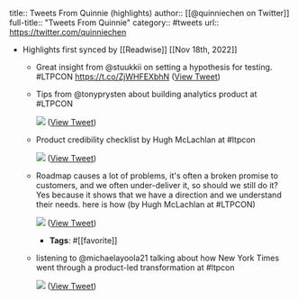 title:: Tweets From Quinnie (highlights)
author:: [[@quinniechen on Twitter]]
full-title:: "Tweets From Quinnie"
category:: #tweets
url:: https://twitter.com/quinniechen

- Highlights first synced by [[Readwise]] [[Nov 18th, 2022]]
	- Great insight from @stuukkii on setting a hypothesis for testing. #LTPCON
	  https://t.co/ZjWHFEXbhN ([View Tweet](https://twitter.com/quinniechen/status/1397381830702112769))
	- Tips from @tonyprysten about building analytics product at #LTPCON 
	  
	  ![](https://pbs.twimg.com/media/E2R0yeQVkAAg15n.jpg) ([View Tweet](https://twitter.com/quinniechen/status/1397370236026843137))
	- Product credibility checklist by Hugh McLachlan at #ltpcon 
	  
	  ![](https://pbs.twimg.com/media/E2Sm7xWVUAAQRzb.jpg) ([View Tweet](https://twitter.com/quinniechen/status/1397425339949731844))
	- Roadmap causes a lot of problems, it's often a broken promise to customers, and we often under-deliver it, so should we still do it? Yes because it shows that we have a direction and we understand their needs. here is how
	  (by Hugh McLachlan at #LTPCON) 
	  
	  ![](https://pbs.twimg.com/media/E2SqJzKVkAMFTXE.jpg) ([View Tweet](https://twitter.com/quinniechen/status/1397428894890741760))
		- **Tags**: #[[favorite]]
	- listening to @michaelayoola21 talking about how New York Times went through a product-led transformation at #ltpcon 
	  
	  ![](https://pbs.twimg.com/media/E2S0V3mVUAMkVlJ.jpg) ([View Tweet](https://twitter.com/quinniechen/status/1397440104382164992))